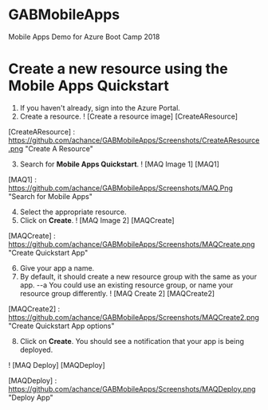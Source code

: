 # GABMobileApps
Mobile Apps Demo for Azure Boot Camp 2018

# Create a new resource using the Mobile Apps Quickstart

1. If you haven't already, sign into the Azure Portal.
2. Create a resource. 
! [Create a resource image] [CreateAResource]

[CreateAResource] : https://github.com/achance/GABMobileApps/Screenshots/CreateAResource.png "Create A Resource"

3. Search for **Mobile Apps Quickstart**.
! [MAQ Image 1] [MAQ1]

[MAQ1] : https://github.com/achance/GABMobileApps/Screenshots/MAQ.Png "Search for Mobile Apps"

4. Select the appropriate resource.
5. Click on **Create**.
! [MAQ Image 2] [MAQCreate]

[MAQCreate] : https://github.com/achance/GABMobileApps/Screenshots/MAQCreate.png "Create Quickstart App"

6. Give your app a name.
7. By default, it should create a new resource group with the same as your app.
--a You could use an existing resource group, or name your resource group differently.
! [MAQ Create 2] [MAQCreate2]

[MAQCreate2] : https://github.com/achance/GABMobileApps/Screenshots/MAQCreate2.png "Create Quickstart App options"

8. Click on **Create**. You should see a notification that your app is being deployed.

! [MAQ Deploy] [MAQDeploy]

[MAQDeploy] : https://github.com/achance/GABMobileApps/Screenshots/MAQDeploy.png "Deploy App"

